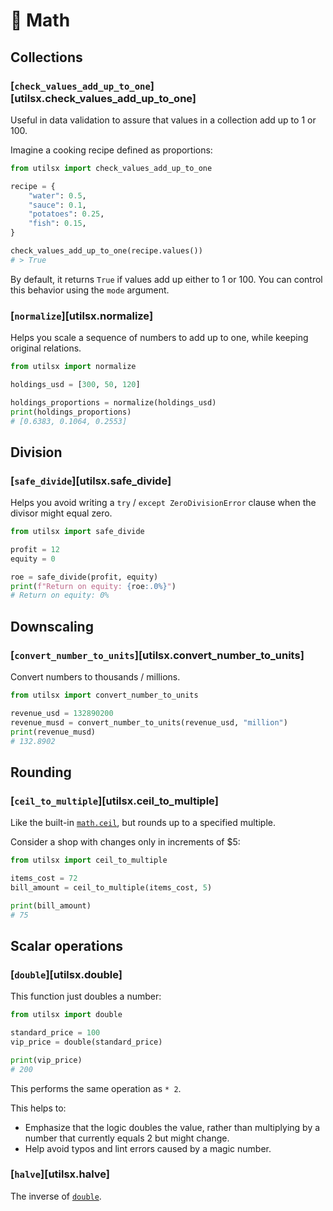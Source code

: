 # 🧮 Math

## Collections

### [`check_values_add_up_to_one`][utilsx.check_values_add_up_to_one]

Useful in data validation to assure that values in a collection add up to 1 or 100.

Imagine a cooking recipe defined as proportions:

```py title="recipe.py" hl_lines="1 10"
from utilsx import check_values_add_up_to_one

recipe = {
    "water": 0.5,
    "sauce": 0.1,
    "potatoes": 0.25,
    "fish": 0.15,
}

check_values_add_up_to_one(recipe.values())
# > True
```

By default, it returns `True` if values add up either to 1 or 100.
You can control this behavior using the `mode` argument.

### [`normalize`][utilsx.normalize]

Helps you scale a sequence of numbers to add up to one, while keeping original relations.

```py title="portfolio.py" hl_lines="1 5"
from utilsx import normalize

holdings_usd = [300, 50, 120]

holdings_proportions = normalize(holdings_usd)
print(holdings_proportions)
# [0.6383, 0.1064, 0.2553]
```

## Division

### [`safe_divide`][utilsx.safe_divide]

Helps you avoid writing a `try` / `except ZeroDivisionError` clause when the divisor might equal zero.

```py title="return_on_equity.py" hl_lines="1 6"
from utilsx import safe_divide

profit = 12
equity = 0

roe = safe_divide(profit, equity)
print(f"Return on equity: {roe:.0%}")
# Return on equity: 0%
```

## Downscaling

### [`convert_number_to_units`][utilsx.convert_number_to_units]

Convert numbers to thousands / millions.

``` py title="downscaling.py" hl_lines="1 4"
from utilsx import convert_number_to_units

revenue_usd = 132890200
revenue_musd = convert_number_to_units(revenue_usd, "million")
print(revenue_musd)
# 132.8902
```

## Rounding

### [`ceil_to_multiple`][utilsx.ceil_to_multiple]

Like the built-in [`math.ceil`](https://docs.python.org/3/library/math.html#math.ceil),
but rounds up to a specified multiple.

Consider a shop with changes only in increments of $5:

``` py title="ceiling_to_multiple.py" hl_lines="1 4"
from utilsx import ceil_to_multiple

items_cost = 72
bill_amount = ceil_to_multiple(items_cost, 5)

print(bill_amount)
# 75
```

## Scalar operations

### [`double`][utilsx.double]

This function just doubles a number:

``` py title="doubling.py"
from utilsx import double

standard_price = 100
vip_price = double(standard_price)

print(vip_price)
# 200
```

This performs the same operation as `* 2`.

This helps to:

- Emphasize that the logic doubles the value,
  rather than multiplying by a number that currently equals 2 but might change.
- Help avoid typos and lint errors caused by a magic number.

### [`halve`][utilsx.halve]

The inverse of [`double`](#double).
